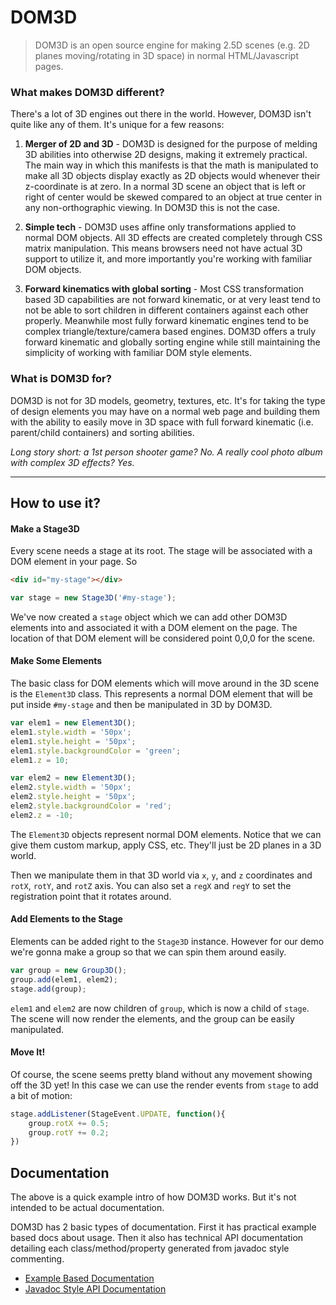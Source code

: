 # DOM3D

> DOM3D is an open source engine for making 2.5D scenes (e.g. 2D planes moving/rotating in 3D space) in normal HTML/Javascript pages.

### What makes DOM3D different?

There's a lot of 3D engines out there in the world. However, DOM3D isn't quite like any of them. It's unique for a few reasons:

1. **Merger of 2D and 3D** - DOM3D is designed for the purpose of melding 3D abilities into otherwise 2D designs, making it extremely practical. The main way in which this manifests is that the math is manipulated to make all 3D objects display exactly as 2D objects would whenever their z-coordinate is at zero. In a normal 3D scene an object that is left or right of center would be skewed compared to an object at true center in any non-orthographic viewing. In DOM3D this is not the case.

2. **Simple tech** - DOM3D uses affine only transformations applied to normal DOM objects. All 3D effects are created completely through CSS matrix manipulation. This means browsers need not have actual 3D support to utilize it, and more importantly you're working with familiar DOM objects.

3. **Forward kinematics with global sorting** - Most CSS transformation based 3D capabilities are not forward kinematic, or at very least tend to not be able to sort children in different containers against each other properly. Meanwhile most fully forward kinematic engines tend to be complex triangle/texture/camera based engines. DOM3D offers a truly forward kinematic and globally sorting engine while still maintaining the simplicity of working with familiar DOM style elements.

### What is DOM3D for?

DOM3D is not for 3D models, geometry, textures, etc. It's for taking the type of design elements you may have on a normal web page and building them with the ability to easily move in 3D space with full forward kinematic (i.e. parent/child containers) and sorting abilities.

_Long story short: a 1st person shooter game? No. A really cool photo album with complex 3D effects? Yes._

----------------------

## How to use it?

#### Make a Stage3D

Every scene needs a stage at its root. The stage will be associated with a DOM element in your page. So

```html
<div id="my-stage"></div>
```

```javascript
var stage = new Stage3D('#my-stage');
```

We've now created a `stage` object which we can add other DOM3D elements into and associated it with a DOM element on the page. The location of that DOM element will be considered point 0,0,0 for the scene.

#### Make Some Elements

The basic class for DOM elements which will move around in the 3D scene is the `Element3D` class. This represents a normal DOM element that will be put inside `#my-stage` and then be manipulated in 3D by DOM3D.

```javascript
var elem1 = new Element3D();
elem1.style.width = '50px';
elem1.style.height = '50px';
elem1.style.backgroundColor = 'green';
elem1.z = 10;

var elem2 = new Element3D();
elem2.style.width = '50px';
elem2.style.height = '50px';
elem2.style.backgroundColor = 'red';
elem2.z = -10;
```

The `Element3D` objects represent normal DOM elements. Notice that we can give them custom markup, apply CSS, etc. They'll just be 2D planes in a 3D world.

Then we manipulate them in that 3D world via `x`, `y`, and `z` coordinates and `rotX`, `rotY`, and `rotZ` axis. You can also set a `regX` and `regY` to set the registration point that it rotates around.

#### Add Elements to the Stage

Elements can be added right to the `Stage3D` instance. However for our demo we're gonna make a group so that we can spin them around easily.

```javascript
var group = new Group3D();
group.add(elem1, elem2);
stage.add(group);
```

`elem1` and `elem2` are now children of `group`, which is now a child of `stage`. The scene will now render the elements, and the group can be easily manipulated.

#### Move It!

Of course, the scene seems pretty bland without any movement showing off the 3D yet! In this case we can use the render events from `stage` to add a bit of motion:

```javascript
stage.addListener(StageEvent.UPDATE, function(){
    group.rotX += 0.5;
    group.rotY += 0.2;
})
```

## Documentation

The above is a quick example intro of how DOM3D works. But it's not intended to be actual documentation.

DOM3D has 2 basic types of documentation. First it has practical example based docs about usage. Then it also has technical API documentation detailing each class/method/property generated from javadoc style commenting.

- [Example Based Documentation](docs/README.md)
- [Javadoc Style API Documentation](docs/API.md)





